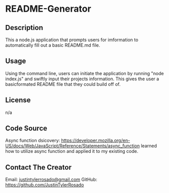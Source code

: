 
# README-Generator

## Description
This a node.js application that prompts users for imformation to automatically fill out a basic README.md file. 


## Usage
Using the command line, users can initiate the application by running "node index.js" and swiftly input their projects information. This gives the user a basicformated README file that they could build off of.

## License
n/a

## Code Source
Async function dsicovery: https://developer.mozilla.org/en-US/docs/Web/JavaScript/Reference/Statements/async_function
learned how to utilize async function and applied it to my existing code.


## Contact The Creator
Email: justintylerrosado@gmail.com
GitHub: https://github.com/JustinTylerRosado